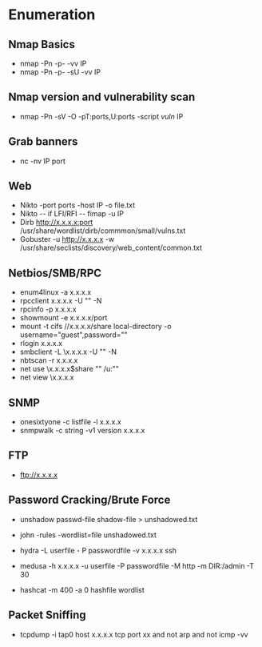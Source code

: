 # Enumeration
## Nmap Basics
- nmap -Pn -p- -vv IP
- nmap -Pn -p- -sU -vv IP
## Nmap version and vulnerability scan
- nmap -Pn -sV -O -pT:ports,U:ports -script *vuln* IP
## Grab banners
- nc -nv IP port
## Web
- Nikto -port ports -host IP -o file.txt
- Nikto -- if LFI/RFI -- fimap -u IP
- Dirb http://x.x.x.x:port /usr/share/wordlist/dirb/commmon/small/vulns.txt
- Gobuster -u http://x.x.x.x -w /usr/share/seclists/discovery/web_content/common.txt
## Netbios/SMB/RPC
- enum4linux -a x.x.x.x
- rpcclient x.x.x.x -U "" -N
- rpcinfo -p x.x.x.x
- showmount -e x.x.x.x/port
- mount -t cifs //x.x.x.x/share local-directory -o username="guest",password=""
- rlogin x.x.x.x
- smbclient -L \\x.x.x.x -U "" -N
- nbtscan -r x.x.x.x
- net use \\x.x.x.x\$share "" /u:""
- net view \\x.x.x.x
## SNMP
- onesixtyone -c listfile -l x.x.x.x
- snmpwalk -c string -v1 version x.x.x.x
## FTP
- ftp://x.x.x.x
## Password Cracking/Brute Force
- unshadow passwd-file shadow-file > unshadowed.txt
- john -rules -wordlist=file unshadowed.txt

- hydra -L userfile - P passwordfile -v x.x.x.x ssh
- medusa -h x.x.x.x -u userfile -P passwordfile -M http -m DIR:/admin -T 30
- hashcat -m 400 -a 0 hashfile wordlist
## Packet Sniffing
- tcpdump -i tap0 host x.x.x.x tcp port xx and not arp and not icmp -vv